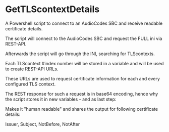 # GetTLScontextDetails

A Powershell script to connect to an AudioCodes SBC and receive readable certificate details.


The script will connect to the AudioCodes SBC and request the FULL ini via REST-API.

Afterwards the script will go through the INI, searching for TLScontexts.

Each TLScontext #index number will be stored in a variable and will be used to create REST-API URLs.

These URLs are used to request certificate information for each and every configured TLS context.

The REST response for such a request is in base64 encoding, hence why the script stores it in new variables - and as last step:

Makes it "human readable" and shares the output for following certificate details: 

Issuer, Subject, NotBefore, NotAfter
